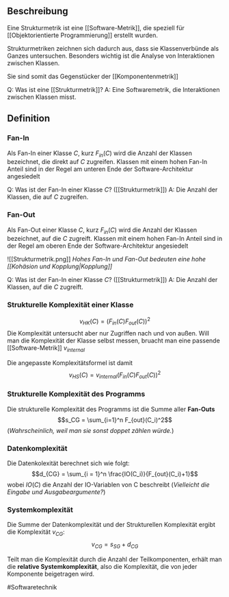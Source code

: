 ## Beschreibung
Eine Strukturmetrik ist eine [[Software-Metrik]], die speziell für [[Objektorientierte Programmierung]] erstellt wurden.

Strukturmetriken zeichnen sich dadurch aus, dass sie Klassenverbünde als Ganzes untersuchen. Besonders wichtig ist die Analyse von Interaktionen zwischen Klassen.

Sie sind somit das Gegenstücker der [[Komponentenmetrik]]

Q: Was ist eine [[Strukturmetrik]]?
A: Eine Softwaremetrik, die Interaktionen zwischen Klassen misst.
<!--ID: 1645610669277-->




## Definition
### Fan-In
Als Fan-In einer Klasse $C$, kurz $F_{in} (C)$ wird die Anzahl der Klassen bezeichnet, die direkt auf $C$ zugreifen.
Klassen mit einem hohen Fan-In Anteil sind in der Regel am unteren Ende der Software-Architektur angesiedelt

Q: Was ist der Fan-In einer Klasse $C$? ([[Strukturmetrik]])
A: Die Anzahl der Klassen, die auf $C$ zugreifen.
<!--ID: 1645610669396-->


### Fan-Out
Als Fan-Out einer Klasse $C$, kurz $F_{in} (C)$ wird die Anzahl der Klassen bezeichnet, auf die $C$ zugreift.
Klassen mit einem hohen Fan-In Anteil sind in der Regel am oberen Ende der Software-Architektur angesiedelt

![[Strukturmetrik.png]]
*Hohes Fan-In und Fan-Out bedeuten eine hohe [[Kohäsion und Kopplung|Kopplung]]*

Q: Was ist der Fan-In einer Klasse $C$? ([[Strukturmetrik]])
A: Die Anzahl der Klassen, auf die $C$ zugreift.


### Strukturelle Komplexität einer Klasse
$$v_{HK}(C) = (F_{in}(C)F_{out}(C))^2$$
Die Komplexität untersucht aber nur Zugriffen nach und von außen. Will man die Komplexität der Klasse selbst messen, bruacht man eine passende [[Software-Metrik]] $v_{internal}$

Die angepasste Komplexitätsformel ist damit
$$v_{HS}(C) = v_{internal}(F_{in}(C)F_{out}(C))^2$$

### Strukturelle Komplexität des Programms
Die strukturelle Komplexität des Programms ist die Summe aller **Fan-Outs** 
$$s_CG = \sum_{i=1}^n F_{out}(C_i)^2$$
(*Wahrscheinlich, weil man sie sonst doppet zählen würde.*)

### Datenkomplexität
Die Datenkolexität berechnet sich wie folgt:
$$d_{CG} = \sum_{i = 1}^n \frac{IO(C_i)}{F_{out}(C_i)+1}$$
wobei $IO(C)$ die Anzahl der IO-Variablen von C beschreibt (*Vielleicht die Eingabe und Ausgabeargumente?*)

### Systemkomplexität
Die Summe der Datenkomplexität und der Strukturellen Komplexität ergibt die Komplexität $v_{CG}$:
$$v_{CG} = s_{SG} + d_{CG}$$

Teilt man die Komplexität durch die Anzahl der Teilkomponenten, erhält man die **relative Systemkomplexität**, also die Komplexität, die von jeder Komponente beigetragen wird.

#Softwaretechnik 